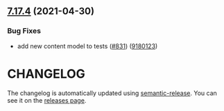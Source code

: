 ## [7.17.4](https://github.com/contentful/contentful-management.js/compare/v7.17.3...v7.17.4) (2021-04-30)


### Bug Fixes

* add new content model to tests ([#831](https://github.com/contentful/contentful-management.js/issues/831)) ([9180123](https://github.com/contentful/contentful-management.js/commit/918012394078de8da5c10be0d1129d376ba5dfa7))

# CHANGELOG

The changelog is automatically updated using
[semantic-release](https://github.com/semantic-release/semantic-release). You
can see it on the [releases page](https://github.com/contentful/contentful-management.js/releases).
